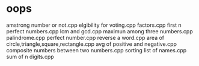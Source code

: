 # oops
amstrong number or not.cpp
elgibility for voting.cpp
factors.cpp
first n perfect numbers.cpp
lcm and gcd.cpp
maximun among three numbers.cpp
palindrome.cpp
perfect number.cpp
reverse a word.cpp
area of circle,triangle,square,rectangle.cpp
avg of positive and negative.cpp
composite numbers between two numbers.cpp
sorting list of names.cpp
sum of n digits.cpp
